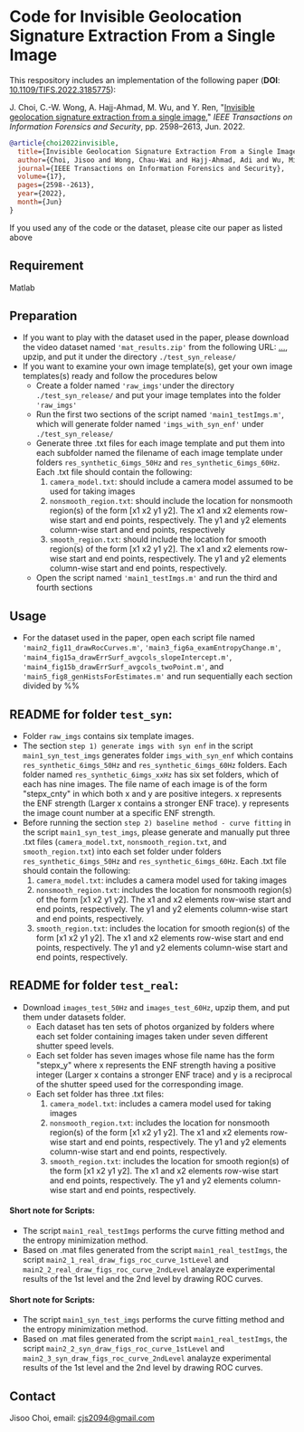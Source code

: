 # Code for Invisible Geolocation Signature Extraction From a Single Image

This respository includes an implementation of the following paper (**DOI**: [10.1109/TIFS.2022.3185775](https://doi.org/10.1109/TIFS.2022.3185775)):

J. Choi, C.-W. Wong, A. Hajj-Ahmad, M. Wu, and Y. Ren, "[Invisible geolocation signature extraction from a single image](https://ieeexplore.ieee.org/document/9804874)," *IEEE Transactions on Information Forensics and Security*, pp. 2598–2613, Jun. 2022.

```bibtex
@article{choi2022invisible,
  title={Invisible Geolocation Signature Extraction From a Single Image},
  author={Choi, Jisoo and Wong, Chau-Wai and Hajj-Ahmad, Adi and Wu, Min and Ren, Yanpin},
  journal={IEEE Transactions on Information Forensics and Security},
  volume={17},
  pages={2598--2613},
  year={2022},
  month={Jun}
}
```


If you used any of the code or the dataset, please cite our paper as listed above

## Requirement
Matlab


## Preparation
* If you want to play with the dataset used in the paper, please download the video dataset named `'mat_results.zip'` from the following URL:
[...](...), upzip, and put it under the directory `./test_syn_release/`
* If you want to examine your own image template(s), get your own image templates(s) ready and follow the procedures below
  * Create a folder named `'raw_imgs'`under the directory `./test_syn_release/` and put your image templates into the folder `'raw_imgs'`
  * Run the first two sections of the script named `'main1_testImgs.m'`, which will generate folder named `'imgs_with_syn_enf'` under `./test_syn_release/`
  * Generate three .txt files for each image template and put them into each subfolder named the filename of each image template under folders `res_synthetic_6imgs_50Hz` and `res_synthetic_6imgs_60Hz`. Each .txt file should contain the following:
	1) `camera_model.txt`: should include a camera model assumed to be used for taking images
	2) `nonsmooth_region.txt`: should include the location for nonsmooth region(s) of the form [x1 x2 y1 y2]. The x1 and x2 elements row-wise start and end points, respectively. The y1 and y2 elements column-wise start and end points, respectively
	3) `smooth_region.txt`: should include the location for smooth region(s) of the form [x1 x2 y1 y2]. The x1 and x2 elements row-wise start and end points, respectively. The y1 and y2 elements column-wise start and end points, respectively.
   * Open the script named `'main1_testImgs.m'` and run the third and fourth sections

## Usage
* For the dataset used in the paper, open each script file named `'main2_fig11_drawRocCurves.m'`, `'main3_fig6a_examEntropyChange.m'`, `'main4_fig15a_drawErrSurf_avgcols_slopeIntercept.m'`, `'main4_fig15b_drawErrSurf_avgcols_twoPoint.m'`, and `'main5_fig8_genHistsForEstimates.m'` and run sequentially each section divided by %%


## README for folder `test_syn`:
- Folder `raw_imgs` contains six template images.
- The section `step 1) generate imgs with syn enf` in the script `main1_syn_test_imgs` generates folder `imgs_with_syn_enf` which contains `res_synthetic_6imgs_50Hz` and `res_synthetic_6imgs_60Hz` folders. Each folder named `res_synthetic_6imgs_xxHz` has six set folders, which of each has nine images. The file name of each image is of the form "stepx_cnty" in which both x and y are positive integers. x represents the ENF strength (Larger x contains a stronger ENF trace). y represents the image count number at a specific ENF strength.
- Before running the section `step 2) baseline method - curve fitting` in the script `main1_syn_test_imgs`, please generate and manually put three .txt files (`camera_model.txt`, `nonsmooth_region.txt`, and `smooth_region.txt`) into each set folder under folders `res_synthetic_6imgs_50Hz` and `res_synthetic_6imgs_60Hz`. Each .txt file should contain the following:
	1) `camera_model.txt`: includes a camera model used for taking images
	2) `nonsmooth_region.txt`: includes the location for nonsmooth region(s) of the form [x1 x2 y1 y2]. The x1 and x2 elements row-wise start and end points, respectively. The y1 and y2 elements column-wise start and end points, respectively.
	3) `smooth_region.txt`: includes the location for smooth region(s) of the form [x1 x2 y1 y2]. The x1 and x2 elements row-wise start and end points, respectively. The y1 and y2 elements column-wise start and end points, respectively.


## README for folder `test_real`:
- Download `images_test_50Hz` and `images_test_60Hz`, upzip them, and put them under datasets folder.
  - Each dataset has ten sets of photos organized by folders where each set folder containing images taken under seven different shutter speed levels.
  - Each set folder has seven images whose file name has the form "stepx_y" where x represents the ENF strength having a positive integer (Larger x contains a stronger ENF trace) and y is a reciprocal of the shutter speed used for the corresponding image.
  - Each set folder has three .txt files:
	  1) `camera_model.txt`: includes a camera model used for taking images
	  2) `nonsmooth_region.txt`: includes the location for nonsmooth region(s) of the form [x1 x2 y1 y2]. The x1 and x2 elements row-wise start and end points, respectively. The y1 and y2 elements column-wise start and end points, respectively.
	  3) `smooth_region.txt`: includes the location for smooth region(s) of the form [x1 x2 y1 y2]. The x1 and x2 elements row-wise start and end points, respectively. The y1 and y2 elements column-wise start and end points, respectively.

#### Short note for Scripts:
- The script `main1_real_testImgs` performs the curve fitting method and the entropy minimization method.
- Based on .mat files generated from the script `main1_real_testImgs`, the script `main2_1_real_draw_figs_roc_curve_1stLevel` and `main2_2_real_draw_figs_roc_curve_2ndLevel` analayze experimental results of the 1st level and the 2nd level by drawing ROC curves. 




#### Short note for Scripts:
- The script `main1_syn_test_imgs` performs the curve fitting method and the entropy minimization method.
- Based on .mat files generated from the script `main1_real_testImgs`, the script `main2_2_syn_draw_figs_roc_curve_1stLevel` and `main2_3_syn_draw_figs_roc_curve_2ndLevel` analayze experimental results of the 1st level and the 2nd level by drawing ROC curves. 

## Contact
Jisoo Choi, email: [cjs2094@gmail.com](cjs2094@gmail.com)
